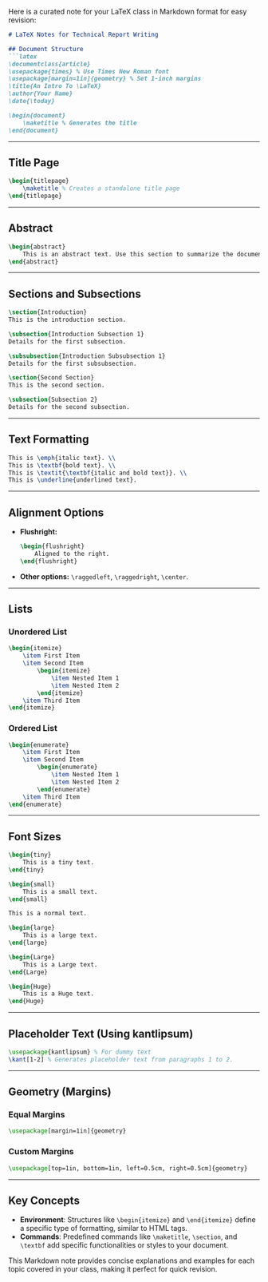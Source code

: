 Here is a curated note for your LaTeX class in Markdown format for easy revision:

```markdown
# LaTeX Notes for Technical Report Writing

## Document Structure
```latex
\documentclass{article}
\usepackage{times} % Use Times New Roman font
\usepackage[margin=1in]{geometry} % Set 1-inch margins
\title{An Intro To \LaTeX}
\author{Your Name}
\date{\today}

\begin{document}
    \maketitle % Generates the title
\end{document}
```

---

## Title Page
```latex
\begin{titlepage}
    \maketitle % Creates a standalone title page
\end{titlepage}
```

---

## Abstract
```latex
\begin{abstract}
    This is an abstract text. Use this section to summarize the document.
\end{abstract}
```

---

## Sections and Subsections
```latex
\section{Introduction}
This is the introduction section.

\subsection{Introduction Subsection 1}
Details for the first subsection.

\subsubsection{Introduction Subsubsection 1}
Details for the first subsubsection.

\section{Second Section}
This is the second section.

\subsection{Subsection 2}
Details for the second subsection.
```

---

## Text Formatting
```latex
This is \emph{italic text}. \\
This is \textbf{bold text}. \\
This is \textit{\textbf{italic and bold text}}. \\
This is \underline{underlined text}.
```

---

## Alignment Options
- **Flushright:**
    ```latex
    \begin{flushright}
        Aligned to the right.
    \end{flushright}
    ```

- **Other options:** `\raggedleft`, `\raggedright`, `\center`.

---

## Lists
### Unordered List
```latex
\begin{itemize}
    \item First Item
    \item Second Item
        \begin{itemize}
            \item Nested Item 1
            \item Nested Item 2
        \end{itemize}
    \item Third Item
\end{itemize}
```

### Ordered List
```latex
\begin{enumerate}
    \item First Item
    \item Second Item
        \begin{enumerate}
            \item Nested Item 1
            \item Nested Item 2
        \end{enumerate}
    \item Third Item
\end{enumerate}
```

---

## Font Sizes
```latex
\begin{tiny}
    This is a tiny text.
\end{tiny}

\begin{small}
    This is a small text.
\end{small}

This is a normal text.

\begin{large}
    This is a large text.
\end{large}

\begin{Large}
    This is a Large text.
\end{Large}

\begin{Huge}
    This is a Huge text.
\end{Huge}
```

---

## Placeholder Text (Using kantlipsum)
```latex
\usepackage{kantlipsum} % For dummy text
\kant[1-2] % Generates placeholder text from paragraphs 1 to 2.
```

---

## Geometry (Margins)
### Equal Margins
```latex
\usepackage[margin=1in]{geometry}
```

### Custom Margins
```latex
\usepackage[top=1in, bottom=1in, left=0.5cm, right=0.5cm]{geometry}
```

---

## Key Concepts
- **Environment**: Structures like `\begin{itemize}` and `\end{itemize}` define a specific type of formatting, similar to HTML tags.
- **Commands**: Predefined commands like `\maketitle`, `\section`, and `\textbf` add specific functionalities or styles to your document.

This Markdown note provides concise explanations and examples for each topic covered in your class, making it perfect for quick revision.
```
